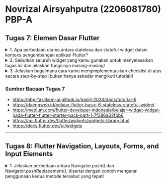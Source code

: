 # Novrizal Airsyahputra (2206081780) PBP-A

## Tugas 7: Elemen Dasar Flutter

<details>
<summary>1. Apa perbedaan utama antara stateless dan stateful widget dalam konteks pengembangan aplikasi Flutter?</summary>

_Stateless_ dan _stateful_ adalah dua jenis _widget_ dalam Flutter yang berfungsi untuk membangun UI aplikasi. **_Stateless widget_** adalah _widget_ statis dengan seluruh konfigurasi yang ada di dalamnya telah diinisiasi sejak awal. Sedangkan, **_Stateful widget_** bersifat dinamis sehingga _widget_ ini dapat diperbarui kapan pun dibutuhkan berdasarkan _user actions_ atau saat terjadinya perubahan data. Perbedaan utama antara keduanya adalah cara pengelolaan perubahan data dan interaksi yang dilakukan dengan user. Berikut adalah beberapa perbedaan lain dari keduanya dalam hal pengembangan aplikasi Flutter:

a. Stateless Widget:
   - Tidak memiliki keadaan (_state_) yang berubah selama masa hidupnya, hanya menerima data saat dibuat, dan tidak dapat memperbarui data tersebut setelahnya.
   - Cocok untuk bagian dari UI yang tidak perlu berubah seiring waktu atau yang hanya memerlukan data saat awal pembuatan.
   - Contoh penggunaannya seperti teks, ikon, gambar, tombol dengan tampilan statis, atau bagian UI yang tidak perlu mengganti konten sesuai dengan tindakan pengguna.

b. Stateful Widget:
   - Memiliki keadaan (_state_) yang dapat berubah selama masa hidupnya, dapat diperbarui, dan membangun kembali tampilan mereka seiring dengan perubahan keadaan. Memiliki metode bernama `build` yang dipanggil ulang ketika ada perubahan data atau interaksi pengguna yang mempengaruhi tampilan _widget_.
   - Cocok untuk bagian dari UI yang memerlukan pembaruan berdasarkan interaksi pengguna, data yang dinamis, atau perubahan dalam aplikasi.
   - Contoh penggunaannya seperti daftar yang dapat digulir, formulir yang dapat diisi, atau elemen UI yang harus memperbarui tampilannya saat data berubah.
</details>

<details>
<summary>2. Sebutkan seluruh widget yang kamu gunakan untuk menyelesaikan tugas ini dan jelaskan fungsinya masing-masing!</summary>

a. `MyApp` (Class) --- Sebuah `StatelessWidget` yang merupakan _root_ (akar) dari aplikasi. Ini adalah _widget_ yang pertama kali dijalankan saat aplikasi dimulai. _Widget_ ini digunakan untuk mengonfigurasi aplikasi, mengatur tema serta halaman utama, dan merupakan _widget_ yang paling awal dijalankan saat aplikasi di-_run_.

b. `MaterialApp` (Widget) --- _Widget_ yang mengonfigurasi aplikasi Flutter dengan berbagai pengaturan. Contohnya untuk mengatur judul aplikasi, tema, dan halaman utama.

c. `title` (String) --- Properti dalam `MaterialApp` yang mendeskripsikan judul aplikasi.

d. `theme` (ThemeData) --- Properti yang mengatur tema visual aplikasi, termasuk palet warna, tampilan, dan gaya.

e. `colorScheme` (ColorScheme) --- Properti yang mengatur palet warna untuk tema aplikasi, diambil dari objek `ColorScheme`. Pada `main.dart`, `seedColor` diatur ke `Colors.indigo`.

f. `useMaterial3` (Boolean) --- Properti yang mengaktifkan atau menonaktifkan Material You (Material Design 3.0). Jika diatur ke `true`, maka aplikasi akan mengikuti Material You. Jika diatur ke `false`, maka akan mengikuti Material Design 2.0.

g. `home` (Widget) --- Properti yang mengatur halaman utama (root) aplikasi, yaitu `MyHomePage`.

h. `MyHomePage` (Class) --- `StatelessWidget` yang mewakili halaman utama (home page) aplikasi. Ini merupakan tampilan utama aplikasi dan digunakan untuk menampilkan daftar _item_ pada Aircane Legends.

i. `Scaffold` (Widget) --- _Widget_ yang mengatur struktur dasar halaman.

j. `AppBar` (Widget) --- _Widget_ yang menampilkan bilah atas pada halaman dengan judul 'Aircane Legends'.

k. `SingleChildScrollView` (Widget) --- Sebuah _wrapper_ yang memungkinkan kontennya dapat digulir. Ini berguna saat ada konten yang lebih panjang dari layar.

l. `Padding` (Widget) --- Digunakan untuk menambahkan jarak (_padding_) di sekitar konten _widget_-nya. Contohnya untuk mengatur jarak dari tepi halaman.

m. `Column` (Widget) --- Digunakan untuk menampilkan _widget-child_ secara vertikal. Dalam hal ini, digunakan untuk menampilkan elemen-elemen UI di halaman utama secara berurutan.

n. `Text` (Widget) --- _Widget_ untuk menampilkan teks. Hal tersebut digunakan untuk menampilkan judul 'Aircane Legends' dengan gaya tertentu.

o. `GridView.count` (Widget) --- _Widget_ untuk menampilkan _grid layout_ dengan jumlah kolom yang tetap. Digunakan untuk menampilkan daftar item toko.

p. `ShopCard` (Class) --- Sebuah `StatelessWidget` yang mewakili kartu untuk setiap item toko. Ini memungkinkan _user_ untuk mengeklik item.

q. `Material` (Widget) --- _Widget_ yang digunakan untuk mengatur warna latar belakang.

r. `InkWell` (Widget) --- _Widget_ yang digunakan untuk membuat area responsif terhadap sentuhan (taps). Ini memungkinkan _user_ untuk mengeklik kartu dan menampilkan pesan Snackbar.

s. `Icon` (Widget) --- Digunakan untuk menampilkan ikon pada kartu toko.

t. `SnackBar` (Widget) --- _Widget_ yang digunakan untuk menampilkan pesan sementara (biasanya notifikasi) di bagian bawah layar ketika _user_ mengklik item toko.
</details>

<details>
<summary>3. Jelaskan bagaimana cara kamu mengimplementasikan checklist di atas secara step-by-step (bukan hanya sekadar mengikuti tutorial)!</summary>

- Lakukanlah instalasi Flutter (_download_ di sini untuk Windows:https://docs.flutter.dev/get-started/install/windows)
- Masuk ke direktori penyimpanan dan bukalah `Command Prompt`. _Generate_ proyek Flutter dan masuk ke dalam direktori proyek tersebut. `flutter create aircane_legends` dan `cd aircane_legends`.
- Lakukan `git init`, buat repositori aircane-legends pada Github, lakukan `git add . `, `git commit -m "Message`, `git remote add origin https://github.com/novrizair/aircane-legends.git`, dan `git push origin main`.
- Buat _file_ baru `menu.dart` dalam direktori `aircane_legends/lib`. Tambahkan kode `import 'package:flutter/material.dart';`.
- Dari _file_ `main.dart`, pindahkan kode baris ke-39 hingga akhir yang berisi `class MyHomePage` dan `class _MyHomePageState` ke _file_ `menu.dart`.
- Tambahkan kode `import 'package:aircane_legends/menu.dart';` pada awal _file_ `main.dart` untuk mengatasi _error_.
- Untuk ubah warna tema aplikasi menjadi indigo, ubahlah kode `main.dart` menjadi `colorScheme: ColorScheme.fromSeed(seedColor: Colors.indigo),`.
- Pada `main.dart`, ubahlah `MyHomePage(title: 'Flutter Demo Home Page')` menjadi `MyHomePage()`.
- Pada `menu.dart`, ubah sifat _widget_ halaman dari _stateful_ menjadi _stateless_. Ubah menjadi `({Key? key}) : super(key: key);` dan hapus `final String title;`.
- Untuk menambahkan teks dan _Card_, tambahkan _items_ yang dijual, dengan _define_ tipe pada _list_. Berikanlah juga color untuk tiap _button_ untuk mengerjakan bonus pada tugas ini. 

```dart
final List<ShopItem> items = [
    ShopItem("Lihat Item", Icons.checklist, Color(0xFF65451F)),
    ShopItem("Tambah Item", Icons.add_shopping_cart, Color(0xFF765827)),
    ShopItem("Logout", Icons.logout, Color(0xFF83764F)),
  ];
```
- Tambahkan kode di bawah ini ke dalam _Widget_ `build`.
```dart
return Scaffold(
      appBar: AppBar(
        title: const Text(
          'Shopping List',
        ),
      ),
      body: SingleChildScrollView(
        // Widget wrapper yang dapat discroll
        child: Padding(
          padding: const EdgeInsets.all(10.0), // Set padding dari halaman
          child: Column(
            // Widget untuk menampilkan children secara vertikal
            children: <Widget>[
              const Padding(
                padding: EdgeInsets.only(top: 10.0, bottom: 10.0),
                // Widget Text untuk menampilkan tulisan dengan alignment center dan style yang sesuai
                child: Text(
                  'PBP Shop', // Text yang menandakan toko
                  textAlign: TextAlign.center,
                  style: TextStyle(
                    fontSize: 30,
                    fontWeight: FontWeight.bold,
                  ),
                ),
              ),
              // Grid layout
              GridView.count(
                // Container pada card kita.
                primary: true,
                padding: const EdgeInsets.all(20),
                crossAxisSpacing: 10,
                mainAxisSpacing: 10,
                crossAxisCount: 3,
                shrinkWrap: true,
                children: items.map((ShopItem item) {
                  // Iterasi untuk setiap item
                  return ShopCard(item);
                }).toList(),
              ),
            ],
          ),
        ),
      ),
    );
```
- Buatlah juga _widget stateless_ untuk menampilkan _card_.
```dart
class ShopCard extends StatelessWidget {
  final ShopItem item;

  const ShopCard(this.item, {super.key}); // Constructor

  @override
  Widget build(BuildContext context) {
    return Material(
      color: Colors.indigo,
      child: InkWell(
        // Area responsive terhadap sentuhan
        onTap: () {
          // Memunculkan SnackBar ketika diklik
          ScaffoldMessenger.of(context)
            ..hideCurrentSnackBar()
            ..showSnackBar(SnackBar(
                content: Text("Kamu telah menekan tombol ${item.name}!")));
        },
        child: Container(
          // Container untuk menyimpan Icon dan Text
          padding: const EdgeInsets.all(8),
          child: Center(
            child: Column(
              mainAxisAlignment: MainAxisAlignment.center,
              children: [
                Icon(
                  item.icon,
                  color: Colors.white,
                  size: 30.0,
                ),
                const Padding(padding: EdgeInsets.all(3)),
                Text(
                  item.name,
                  textAlign: TextAlign.center,
                  style: const TextStyle(color: Colors.white),
                ),
              ],
            ),
          ),
        ),
      ),
    );
  }
}
```
- Untuk mengerjakan bonus tugas, tambahkan kode `final Color color;` dalam _file_ `menu.dart` di `class ShopItem`. Tambahkan pula `this.color` dan pada _widget_ `build`-nya ubahlah menjadi `color: item.color`.
- Kerjakanlah README.md yang memiliki 3 pertanyaan. Kemudian, lakukanlah `git add .`, `git commit -m "TUGAS 7 + BONUS DONE`, dan `git push origin main`.
</details>

### Sumber Bacaan Tugas 7
- https://pbp-fasilkom-ui.github.io/ganjil-2024/docs/tutorial-6
- https://daengweb.id/belajar-flutter-basic-6-stateless-stateful-widget
- https://medium.com/flutter-developer-indonesia/belajar-widget-widget-pada-flutter-flutter-starter-pack-part-1-7f386a02fbb6
- https://api.flutter.dev/flutter/widgets/widgets-library.html
- https://docs.flutter.dev/ui/widgets

--- 

## Tugas 8: Flutter Navigation, Layouts, Forms, and Input Elements

<details>
<summary>1. Jelaskan perbedaan antara Navigator.push() dan Navigator.pushReplacement(), disertai dengan contoh mengenai penggunaan kedua metode tersebut yang tepat!</summary>

Dalam konteks _software development_ berbasis Flutter, `Navigator.push()` dan `Navigator.pushReplacement()` merupakan metode untuk menavigasi antara berbagai layar dalam aplikasi. Utamanya, perbedaannya terletak pada caranya dalam memanipulasi tumpukan navigasi. Berikut ini perbedaannya secara lebih rinci di antara keduanya dan contohnya:

a. `Navigator.push()`:
   - Untuk menambahkan layar baru ke tumpukan navigasi tanpa menghapus layar sebelumnya dari tumpukan.
   - Dapat memungkinkan _user_ untuk kembali ke layar sebelumnya dengan menekan tombol `back` di perangkatnya.
   - `push()` akan menambahkan _route_ ke dalam _stack_ _route_ yang dikelola oleh `Navigator`.
   - Contoh penggunaannya

   ```dart
   ...
    if (item.name == "Tambah Item") {
        Navigator.push(context,
            MaterialPageRoute(builder: (context) => const ShopFormPage()));
    }
    ...
    ```

b. `Navigator.pushReplacement()`:
   - Untuk menambahkan layar baru ke tumpukan navigasi, tetapi menggantikan layar sebelumnya dalam prosesnya.
   - Dapat mengganti layar saat ini dengan layar baru dan menghapus layar yang sebelumnya ada di tumpukan.
   - `pushReplacement()` akan menghapus _route_ yang sedang ditampilkan kepada pengguna dan menggantinya dengan _route_ lain.
   - Contoh penggunaannya

    ```dart
   ...
    onTap: () {
        Navigator.pushReplacement(
        context,
        MaterialPageRoute(
            builder: (context) => MyHomePage(),
        ));
    },
    ...
    ```
</details>

<details>
<summary>2. Jelaskan masing-masing layout widget pada Flutter dan konteks penggunaannya masing-masing!</summary>

Setiap _layout widget_ memiliki perannya masing-masing dalam mengatur tata letak aplikasi. Berikut ini penjelasan rinci terkait jenis-jenis dan konteks penggunaannya:

a. _Container_:
- Merupakan sebuah _widget_ serbaguna yang dapat mengatur tata letak dan tampilan anak-anaknya dengan berbagai properti seperti _padding_, _margin_, _decoration_, dan lain-lain.
- Digunakan untuk mengelompokkan _widget_ lain, mengatur properti tata letak seperti _padding_, _margin_, dan menerapkan dekorasi seperti warna, gambar latar, atau bentuk pada elemen.

b. _Row_:
- Merupakan sebuah _widget_ yang mengatur elemen-elemen anak secara horizontal, berturut-turut dari kiri ke kanan.
- Digunakan untuk menyusun _widget_ secara horizontal, seperti menyusun tombol, teks, atau _widget_ lain secara berdampingan.

c. _Column_:
- Merupakan sebuah _widget_ yang mengatur elemen-elemen anak secara vertikal, dari atas ke bawah.
- Digunakan untuk menyusun _widget_ secara vertikal, seperti susunan teks, gambar, atau _widget_ lain secara berurutan dari atas ke bawah.

d. _ListView_:
- Merupakan sebuah _widget_ yang memungkinkan tampilan daftar dengan anak-anaknya yang dapat digulir.
- Digunakan untuk menampilkan daftar elemen yang bisa digulir, seperti daftar kontak, pesan, atau _item_ dalam suatu aplikasi.

e. _Stack_:
- Merupakan sebuah _widget_ yang mengatur anak-anaknya berdasarkan posisi, yang memungkinkan penumpukan dan penempatan elemen secara bebas di atas satu sama lain.
- Digunakan saat ingin menempatkan elemen secara terpisah, seperti teks di atas gambar, elemen _overlap_, atau tata letak yang lebih kompleks.

f. _Expanded & Flexible_:
- Keduanya digunakan dalam tata letak fleksibel. Expanded akan memberi widget anak ruang tambahan berdasarkan proporsi tertentu. Sedangkan, Flexible akan memberikan fleksibilitas dalam mengisi ruang berdasarkan faktor tertentu, seperti _flex_.
</details>

<details>
<summary>3. Sebutkan apa saja elemen input pada form yang kamu pakai pada tugas kali ini dan jelaskan mengapa kamu menggunakan elemen input tersebut!</summary>

Pada tugas kali ini, saya menggunakan beberapa elemen _input_ pada _form_ yang digunakan untuk mengumpulkan data dari pengguna. Elemen-elemen tersebut di antaranya:

a. TextFormField "Item Name":
- Untuk mengumpulkan _input_ nama _item_ tipe data String dari pengguna.
- Diberikan suatu _validator_ agar _input_ yang dimasukkan tipe datanya sesuai.

b. TextFormField "Amount":
- Untuk mengumpulkan _input_ jumlah _item_ tipe data int dari pengguna.
- Diberikan suatu _validator_ agar _input_ yang dimasukkan tipe datanya sesuai.

c. TextFormField "Description":
- Untuk mengumpulkan _input_ deskripsi _item_ tipe data String dari pengguna.
- Diberikan suatu _validator_ agar _input_ yang dimasukkan tipe datanya sesuai.
</details>

<details>
<summary>4. Bagaimana penerapan clean architecture pada aplikasi Flutter?</summary>

_Clean Architecture_ merupakan pendekatan _software design_ untuk memisahkan bagian-bagian aplikasi agar lebih mudah dipahami, dioptimalkan, dan diuji. Dalam Flutter, penerapan _Clean Architecture _akan sangat membantu memisahkan peran-peran inti dalam aplikasi:

a. _Domain Layer_ (_Core_):

- Merupakan bagian terdalam dan mendasar dari aplikasi. 
- Isinya adalah aturan bisnis, logika, dan model domain yang bersifat agnostik _platform_.
- Tidak bergantung pada Flutter atau suatu_platform_ tertentu.
- Dapat berisi entitas dan abstraksi _repository_.

b. _Data Layer_:

- Berisi implementasi konkrit dari abstraksi yang didefinisikan di _domain layer_.
- Menyediakan implementasi spesifik untuk interaksi dengan sumber data, seperti _database_, API, atau penyimpanan lokal.
- Adalah suatu jembatan antara _domain layer_ dengan sumber data eksternal.

c. _Presentation Layer_:

- Merupakan bagian yang terhubung langsung dengan Flutter.
- Bertanggung jawab untuk mengatur UI, _state management_, dan interaksi pengguna.
- Memanfaatkan fitur-fitur dari Flutter seperti _widget_, BLoC, atau _Provider_ untuk mengatur tampilan dan interaksi pengguna.
</details>

<details>
<summary>5. Jelaskan bagaimana cara kamu mengimplementasikan checklist di atas secara step-by-step! (Bukan hanya sekadar mengikuti tutorial)</summary>

- Membuat minimal satu halaman baru pada aplikasi, yaitu `shoplist_form.dart` baru dengan tiga elemen input, yaitu `name`, `amount`, `description` (+ validasi input) serta tombol `save`.

            ```dart
            Padding(
              padding: const EdgeInsets.all(8.0),
              child: TextFormField(
                decoration: InputDecoration(
                  hintText: "Item Name",
                  labelText: "Item Name",
                  border: OutlineInputBorder(
                    borderRadius: BorderRadius.circular(5.0),
                  ),
                ),
                onChanged: (String? value) {
                  setState(() {
                    _name = value!;
                  });
                },
                validator: (String? value) {
                  if (value == null || value.isEmpty) {
                    return "Item Name tidak boleh kosong!";
                  }
                  return null;
                },
              ),
            ),
            Padding(
              padding: const EdgeInsets.all(8.0),
              child: TextFormField(
                decoration: InputDecoration(
                  hintText: "Amount",
                  labelText: "Amount",
                  border: OutlineInputBorder(
                    borderRadius: BorderRadius.circular(5.0),
                  ),
                ),
                onChanged: (String? value) {
                  setState(() {
                    _amount = int.parse(value!);
                  });
                },
                validator: (String? value) {
                  if (value == null || value.isEmpty) {
                    return "Amount tidak boleh kosong!";
                  }
                  if (int.tryParse(value) == null) {
                    return "Amount harus berupa angka!";
                  }
                  return null;
                },
              ),
            ),
            Padding(
              padding: const EdgeInsets.all(8.0),
              child: TextFormField(
                decoration: InputDecoration(
                  hintText: "Description",
                  labelText: "Description",
                  border: OutlineInputBorder(
                    borderRadius: BorderRadius.circular(5.0),
                  ),
                ),
                onChanged: (String? value) {
                  setState(() {
                    _description = value!;
                  });
                },
                validator: (String? value) {
                  if (value == null || value.isEmpty) {
                    return "Description tidak boleh kosong!";
                  }
                  return null;
                },
              ),
            ),
            ...
            // Pembuatan tombol SAVE
            child: const Text(
                    "SAVE",
                    style: TextStyle(color: Colors.white),
                  ),
          ```

- Mengarahkan pengguna ke halaman _form_ tambah _item_ baru ketika menekan tombol `Tambah Item` pada halaman utama. Untuk bonus, arahkan juga pengguna ke halaman _list_ daftar _item_ baru ketika menekan tombol `Lihat Item` pada halaman utama.

          ```dart
          if (item.name == "Tambah Item") {
            Navigator.push(
              context,
              MaterialPageRoute(
                builder: (context) => ShopFormPage(),
              ),
            );
          }

          if (item.name == "Lihat Item") {
            Navigator.push(
              context,
              MaterialPageRoute(
                builder: (context) => ItemListPage(),
              ),
            );
          }
          ```

- Memunculkan data sesuai isi dari formulir yang diisi dalam sebuah pop-up setelah menekan tombol `Save` pada halaman formulir tambah _item_ baru.

- Membuat sebuah _drawer_ (halaman utama, tambah _item_, dan lihat _item_ (bonus). Lalu, arahkan ke masing-masing halamannya) pada aplikasi.

    ```dart
          ListTile(
            leading: const Icon(Icons.home_outlined),
            title: const Text('Halaman Utama'),
            // Bagian redirection ke MyHomePage
            onTap: () {
              Navigator.pushReplacement(
                  context,
                  MaterialPageRoute(
                    builder: (context) => MyHomePage(),
                  ));
            },
          ),
          ListTile(
            leading: const Icon(Icons.add_shopping_cart),
            title: const Text('Tambah Item'),
            // Bagian redirection ke ShopFormPage
            onTap: () {
              Navigator.pushReplacement(
                  context,
                  MaterialPageRoute(
                    builder: (context) => ShopFormPage(),
                  ));
            },
          ),
          ListTile(
            leading: const Icon(Icons.list),
            title: const Text('Lihat Item'),
            // Bagian redirection ke ItemListPage
            onTap: () {
              Navigator.pushReplacement(
                  context,
                  MaterialPageRoute(
                    builder: (context) => ItemListPage(),
                  ));
            },
          ),
    ```

- Tak lupa, lakukan _refactoring file_, pindahkan file `item_page.dart`, `menu.dart`, dan `shoplist_form.dart` ke folder `screens`.

- Kerjakanlah README.md yang memiliki 5 pertanyaan. Kemudian, lakukanlah `git add .`, `git commit -m "TUGAS 8 + BONUS DONE`, dan `git push origin main`.
</details>

### Sumber Bacaan Tugas 8
- https://pbp-fasilkom-ui.github.io/ganjil-2024/docs/tutorial-7
- https://api.flutter.dev/flutter/widgets/Navigator-class.html
